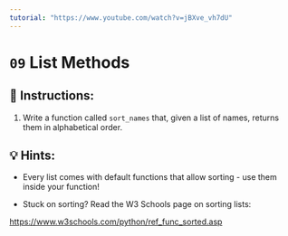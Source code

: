 ```yaml
---
tutorial: "https://www.youtube.com/watch?v=jBXve_vh7dU"
---
```


# `09` List Methods

## 📝 Instructions:

1. Write a function called `sort_names` that, given a list of names, returns them in alphabetical order.

## 💡 Hints:

+ Every list comes with default functions that allow sorting - use them inside your function!

+ Stuck on sorting? Read the W3 Schools page on sorting lists:

https://www.w3schools.com/python/ref_func_sorted.asp
